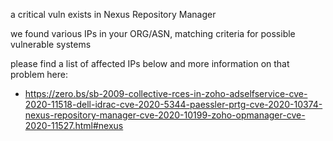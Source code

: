 
a critical vuln exists in Nexus Repository Manager

we found various IPs in your ORG/ASN,
matching criteria for possible vulnerable systems

please find a list of affected IPs below
and more information on that problem here:

- https://zero.bs/sb-2009-collective-rces-in-zoho-adselfservice-cve-2020-11518-dell-idrac-cve-2020-5344-paessler-prtg-cve-2020-10374-nexus-repository-manager-cve-2020-10199-zoho-opmanager-cve-2020-11527.html#nexus


